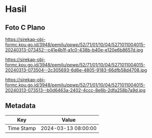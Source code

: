 # Hasil

## Foto C Plano

https://sirekap-obj-formc.kpu.go.id/3948/pemilu/ppwp/52/71/01/10/04/5271011004015-20240313-073452--c41e4b1f-a1c0-438b-b40e-e120e6b8657d.jpg

https://sirekap-obj-formc.kpu.go.id/3948/pemilu/ppwp/52/71/01/10/04/5271011004015-20240313-073504--2c305693-6d6e-4805-9183-66dfb58d4708.jpg

https://sirekap-obj-formc.kpu.go.id/3948/pemilu/ppwp/52/71/01/10/04/5271011004015-20240313-073513--b0d6463a-2402-4ccc-8e6b-2dfa258b7a9d.jpg


## Metadata

| Key        | Value               |
| ---------- | ------------------- |
| Time Stamp | 2024-03-13 08:00:00 |



